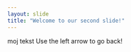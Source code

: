 ```yaml
---
layout: slide
title: "Welcome to our second slide!"
---
```

moj tekst
Use the left arrow to go back!
